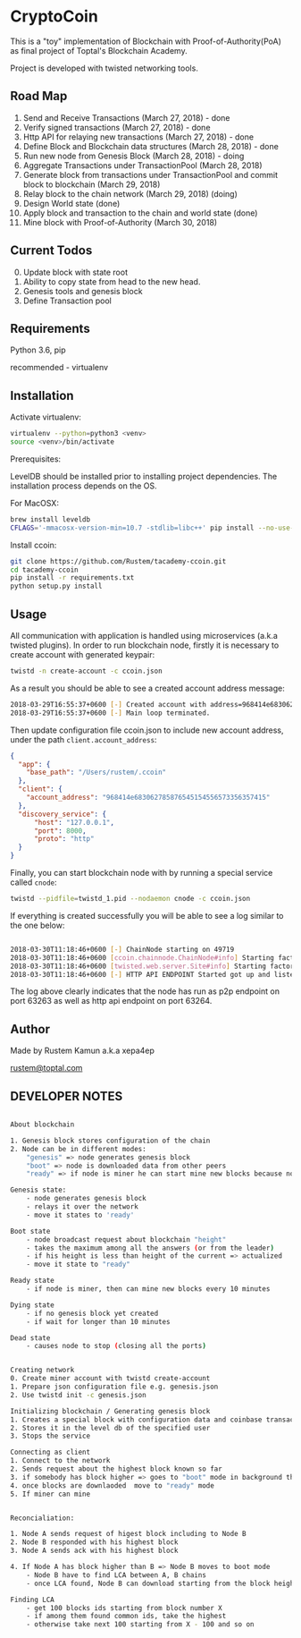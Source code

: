 # CryptoCoin

This is a "toy" implementation of Blockchain with Proof-of-Authority(PoA) as final project
of Toptal's Blockchain Academy. 

Project is developed with twisted networking tools.

## Road Map
1. Send and Receive Transactions (March 27, 2018) - done
2. Verify signed transactions (March 27, 2018) - done
3. Http API for relaying new transactions (March 27, 2018) - done
2. Define Block and Blockchain data structures (March 28, 2018) - done
3. Run new node from Genesis Block (March 28, 2018) - doing
4. Aggregate Transactions under TransactionPool (March 28, 2018)
5. Generate block from transactions under TransactionPool and commit block to blockchain (March 29, 2018) 
6. Relay block to the chain network (March 29, 2018) (doing)
7. Design World state (done)
7. Apply block and transaction to the chain and world state (done)
7. Mine block with Proof-of-Authority (March 30, 2018)

## Current Todos
0. Update block with state root
1. Ability to copy state from head to the new head.
1. Genesis tools and genesis block
2. Define Transaction pool

 

## Requirements

Python 3.6, pip

recommended - virtualenv

## Installation

Activate virtualenv:
```bash
virtualenv --python=python3 <venv>
source <venv>/bin/activate
```

Prerequisites:

LevelDB should be installed prior to installing project dependencies. The installation
process depends on the OS.

For MacOSX:
```bash
brew install leveldb
CFLAGS='-mmacosx-version-min=10.7 -stdlib=libc++' pip install --no-use-wheel plyvel
```

Install ccoin:
```bash
git clone https://github.com/Rustem/tacademy-ccoin.git
cd tacademy-ccoin
pip install -r requirements.txt
python setup.py install
```

## Usage
All communication with application is handled using microservices (a.k.a twisted plugins). In order to run
blockchain node, firstly it is necessary to create account with generated keypair:

```bash
twistd -n create-account -c ccoin.json
```

As a result you should be able to see a created account address message:
```bash
2018-03-29T16:55:37+0600 [-] Created account with address=968414e683062785876545154556573356357415
2018-03-29T16:55:37+0600 [-] Main loop terminated.
```

Then update configuration file ccoin.json to include new account address, under the path `client.account_address`:
```json
{
  "app": {
    "base_path": "/Users/rustem/.ccoin"
  },
  "client": {
    "account_address": "968414e683062785876545154556573356357415"
  },
  "discovery_service": {
      "host": "127.0.0.1",
      "port": 8000,
      "proto": "http"
  }
}
```


Finally, you can start blockchain node with by running a special service called `cnode`:

```bash
twistd --pidfile=twistd_1.pid --nodaemon cnode -c ccoin.json
```

If everything is created successfully you will be able to see a log similar to the one below:

```bash

2018-03-30T11:18:46+0600 [-] ChainNode starting on 49719
2018-03-30T11:18:46+0600 [ccoin.chainnode.ChainNode#info] Starting factory <ccoin.chainnode.ChainNode object at 0x105352748>
2018-03-30T11:18:46+0600 [twisted.web.server.Site#info] Starting factory <twisted.web.server.Site object at 0x10689bf98>
2018-03-30T11:18:46+0600 [-] HTTP API ENDPOINT Started got up and listening on port: 49720
``` 
The log above clearly indicates that the node has run as p2p endpoint on port 63263 as well as http api endpoint on port 63264.  

## Author

Made by Rustem Kamun a.k.a xepa4ep

rustem@toptal.com

## DEVELOPER NOTES

```bash

About blockchain

1. Genesis block stores configuration of the chain
2. Node can be in different modes:
    "genesis" => node generates genesis block
    "boot" => node is downloaded data from other peers
    "ready" => if node is miner he can start mine new blocks because node is actualized

Genesis state: 
    - node generates genesis block
    - relays it over the network
    - move it states to 'ready'

Boot state
    - node broadcast request about blockchain "height"
    - takes the maximum among all the answers (or from the leader)
    - if his height is less than height of the current => actualized 
    - move it state to "ready"

Ready state
    - if node is miner, then can mine new blocks every 10 minutes

Dying state
    - if no genesis block yet created
    - if wait for longer than 10 minutes

Dead state
    - causes node to stop (closing all the ports)


Creating network
0. Create miner account with twistd create-account
1. Prepare json configuration file e.g. genesis.json
2. Use twistd init -c genesis.json

Initializing blockchain / Generating genesis block
1. Creates a special block with configuration data and coinbase transaction
2. Stores it in the level db of the specified user
3. Stops the service

Connecting as client
1. Connect to the network
2. Sends request about the highest block known so far
3. if somebody has block higher => goes to "boot" mode in background thread
4. once blocks are downlaoded  move to "ready" mode
5. If miner can mine


Reconcialiation:

1. Node A sends request of higest block including to Node B
2. Node B responded with his highest block
3. Node A sends ack with his highest block

4. If Node A has block higher than B => Node B moves to boot mode
    - Node B have to find LCA between A, B chains
    - once LCA found, Node B can download starting from the block height

Finding LCA
    - get 100 blocks ids starting from block number X
    - if among them found common ids, take the highest
    - otherwise take next 100 starting from X - 100 and so on





```